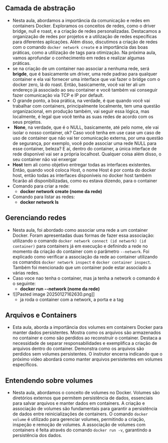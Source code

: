 ## Camada de abstração

- Nesta aula, abordamos a importância da comunicação e redes em containers Docker. Exploramos os conceitos de redes, como o driver bridge, null e roast, e a criação de redes personalizadas. Destacamos a organização de redes por projetos e a utilização de redes específicas para diferentes aplicações. Além disso, discutimos a criação de redes com o comando `docker network create` e a importância das boas práticas, como a utilização de tags para otimização. Na próxima aula, vamos aprofundar o conhecimento em redes e realizar algumas práticas.
- se na criação de um container nao associar a nenhuma rede, será **brigde**, que é basicamente um driver, uma rede padrao para qualquer container e ela vai fornecer uma interface que vai fazer o bridge com o docker zero, lá do roast. Então, basicamente, você vai ter ali um endereço já associado ao seu container e você também vai conseguir fazer comunicação via TCP e IP por default.
-  O grande ponto, a boa prática, na verdade, é que quando você vai trabalhar com containers, principalmente localmente, tem uma questão organizacional, em produção também, vai seguir essa lógica, mas localmente, é legal que você tenha as suas redes de acordo com os seus projetos.
-  **None**, na verdade, que é o NULL, basicamente, até pelo nome, ele vai isolar o nosso container, ok? Caso você tenha em use case um caso de uso de container que não vai ter comunicação externa, por uma questão de segurança, por exemplo, você pode associar uma rede NULL para esse container, beleza? E aí, dentro do container, a única interface de rede disponível vai ser a própria localhost. Qualquer coisa além disso, o seu container não vai enxergar
- **Host** tem ali como objetivo entregar todas as interfaces existentes. Então, quando você coloca Host, o nome Host é por conta do docker host, então todas as interfaces disponíveis no docker host também ficarão ali disponibilizadas, como eu estava dizendo, para o container
- Comando para criar a rede:
	- **docker network create (nome da rede)**
- Comando para listar as redes:
	- **docker network ls**


## Gerenciando redes
- Nesta aula, foi abordado como associar uma rede a um container Docker. Foram apresentadas duas formas de fazer essa associação: utilizando o comando `docker network connect (id network) (id container)` para containers já em execução e definindo a rede no momento da criação do container com o parâmetro `--network`. Foi explicado como verificar a associação da rede ao container utilizando os comandos `docker network inspect` e `docker container inspect`. Também foi mencionado que um container pode estar associado a várias redes.
- Caso voce nao tenha o container, mas ja tenha a network o comando é o seguinte:
	- **docker run --network (nome da rede)**
- ![[Pasted image 20250127162630.png]]
	- ja roda o container com a network, a porta e a tag


## Arquivos e Containers

- Esta aula, aborda a importância dos volumes em containers Docker para manter dados persistentes. Mostra como os arquivos são armazenados no container e como são perdidos ao reconstruir o container. Destaca a necessidade de separar responsabilidades e exemplifica a criação de arquivos dentro do container. Demonstra como os arquivos são perdidos sem volumes persistentes. O instrutor encerra indicando que o próximo vídeo abordará como manter arquivos persistentes em volumes específicos.


## Entendendo sobre volumes

- Nesta aula, abordamos o conceito de volumes no Docker. Volumes são diretórios externos que permitem persistência de dados, essenciais para salvar arquivos e manter dados em containers. A criação e associação de volumes são fundamentais para garantir a persistência de dados entre reinicializações de containers. O comando `docker volume` é utilizado para gerenciar volumes, permitindo a criação, inspeção e remoção de volumes. A associação de volumes com containers é feita através do comando `docker run -v`, garantindo a persistência dos dados.